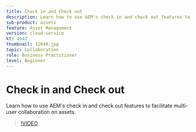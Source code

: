 ```yaml
---
title: Check in and Check out
description: Learn how to use AEM's check in and check out features to facilitate multi-user collaboration on assets.
sub-product: assets
feature: Asset Management
version: cloud-service
kt: 4542
thumbnail: 32048.jpg
topic: Collaboration
role: Business Practitioner
level: Beginner
---
```


# Check in and Check out

Learn how to use AEM's check in and check out features to facilitate multi-user collaboration on assets.

>[!VIDEO](https://video.tv.adobe.com/v/32048/?quality=12&learn=on&hidetitle=true)


